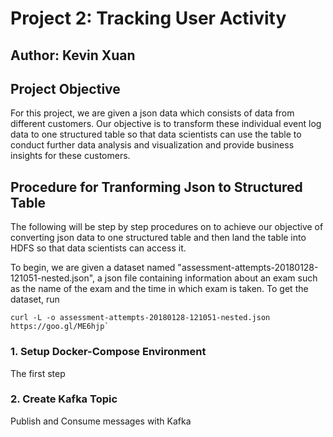 # Project 2: Tracking User Activity
## Author: Kevin Xuan

## Project Objective
For this project, we are given a json data which consists of data from different customers. Our objective is to transform these individual event log data to one structured table so that data scientists can use the table to conduct further data analysis and visualization and provide business insights for these customers. 


## Procedure for Tranforming Json to Structured Table
The following will be step by step procedures on to achieve our objective of converting json data to one structured table and then land the table into HDFS so that data scientists can access it. 

To begin, we are given a dataset named "assessment-attempts-20180128-121051-nested.json", a json file containing information about an exam such as the name of the exam and the time in which exam is taken. To get the dataset, run
```
curl -L -o assessment-attempts-20180128-121051-nested.json https://goo.gl/ME6hjp`
```


### 1. Setup Docker-Compose Environment
The first step 



### 2. Create Kafka Topic
Publish and Consume messages with Kafka